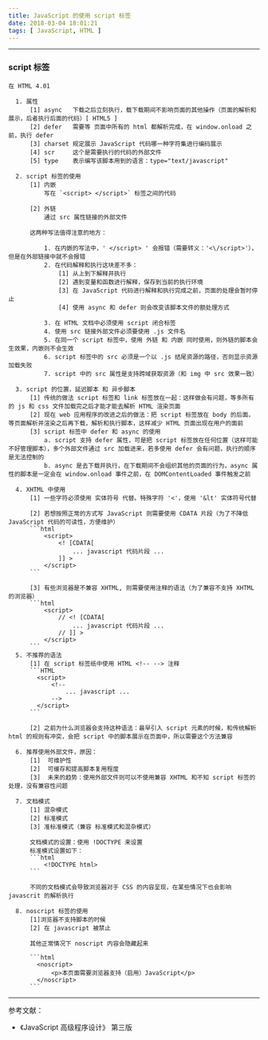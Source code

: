 ```yaml
---
title: JavaScript 的使用 script 标签
date: 2018-03-04 18:01:21
tags: [ JavaScript, HTML ]
---
```


-----
### script 标签
    在 HTML 4.01

      1. 属性
          [1] async   下载之后立刻执行，载下载期间不影响页面的其他操作（页面的解析和展示，后者执行后面的代码）[ HTML5 ]
          [2] defer   需要等 页面中所有的 html 都解析完成，在 window.onload 之前，执行 defer
          [3] charset 规定展示 JavaScript 代码哪一种字符集进行编码展示
          [4] scr     这个是需要执行的代码的外部文件
          [5] type    表示编写该脚本用到的语言：type="text/javascript"

      2. script 标签的使用
          [1] 内嵌
              写在 `<script> </script>` 标签之间的代码

          [2] 外链
              通过 src 属性链接的外部文件

          这两种写法值得注意的地方：

              1. 在内嵌的写法中，' </script> ' 会报错（需要转义：'<\/script>'），但是在外部链接中就不会报错
              2. 在代码解释和执行这块差不多：
                  [1] 从上到下解释并执行
                  [2] 遇到变量和函数进行解释，保存到当前的执行环境
                  [3] 在 JavaScript 代码进行解释和执行完成之前，页面的处理会暂时停止
                  [4] 使用 async 和 defer 则会改变该脚本文件的额处理方式

              3. 在 HTML 文档中必须使用 script 闭合标签
              4. 使用 src 链接外部文件必须要使用 .js 文件名
              5. 在同一个 script 标签中，使用 外链 和 内嵌 同时使用，则外链的脚本会生效果，内嵌则不会生效
              6. script 标签中的 src 必须是一个以 .js 结尾资源的路径，否则显示资源加载失败
              7. script 中的 src 属性是支持跨域获取资源（和 img 中 src 效果一致）

      3. script 的位置，延迟脚本 和 异步脚本
          [1] 传统的做法 script 标签和 link 标签放在一起：这样做会有问题，等多所有的 js 和 css 文件加载完之后才能才能去解析 HTML 渲染页面
          [2] 现在 web 应用程序的改进之后的做法：把 script 标签放在 body 的后面，等页面解析并渲染之后再下载，解析和执行脚本，这样减少 HTML 页面出现在用户的面前
          [3] script 标签中 defer 和 async 的使用
              a. script 支持 defer 属性，可是把 script 标签放在任何位置（这样可能不好管理脚本），多个外部文件通过 src 加载进来，若多使用 defer 会有问题，执行的顺序是无法控制的
              b. async 是去下载并执行，在下载期间不会组织其他的页面的行为，async 属性的脚本是一定会在 window.onload 事件之前，在 DOMContentLoaded 事件触发之前

      4. XHTML 中使用
          [1] 一些字符必须使用 实体符号 代替。特殊字符 '<'，使用 '&lt' 实体符号代替

          [2] 若想按照正常的方式写 JavaScript 则需要使用 CDATA 片段（为了不降低 JavaScript 代码的可读性，方便维护）
          ```html
              <script>
                  <! [CDATA[
                      ... javascript 代码片段 ...
                  ]] >
              </script>
          ```

          [3] 有些浏览器是不兼容 XHTML, 则需要使用注释的语法（为了兼容不支持 XHTML 的浏览器）
          ```html
              <script>
                  // <! [CDATA[
                      ... javascript 代码片段 ...
                  // ]] >
              </script>
          ```
      5. 不推荐的语法
          [1] 在 script 标签纸中使用 HTML <!-- --> 注释
          ```HTML
            <script>
                <!--
                    ... javascript ...
                -->
            </script>
          ```

          [2] 之前为什么浏览器会支持这种语法：最早引入 script 元素的时候，和传统解析 html 的规则有冲突，会把 script 中的脚本展示在页面中，所以需要这个方法兼容

      6. 推荐使用外部文件，原因：
          [1]  可维护性
          [2]  可缓存和提高脚本复用程度
          [3]  未来的趋势：使用外部文件则可以不使用兼容 XHTML 和不知 script 标签的处理，没有兼容性问题

      7. 文档模式
          [1] 混杂模式
          [2] 标准模式
          [3] 准标准模式（兼容 标准模式和混杂模式）

          文档模式的设置：使用 !DOCTYPE 来设置
          标准模式设置如下：
          ```html
              <!DOCTYPE html>
          ```

          不同的文档模式会导致浏览器对于 CSS 的内容呈现，在某些情况下也会影响 javascrit 的解析执行

      8. noscript 标签的使用
          [1]浏览器不支持脚本的时候
          [2] 在 javascript 被禁止

          其他正常情况下 noscript 内容会隐藏起来

          ```html
            <noscript>
                <p>本页面需要浏览器支持（启用）JavaScript</p>
            </noscript>
          ```

------

参考文献：

* 《JavaScript 高级程序设计》 第三版
